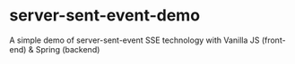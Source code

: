 # server-sent-event-demo
A simple demo of server-sent-event SSE technology with Vanilla JS (front-end) &amp; Spring (backend)
